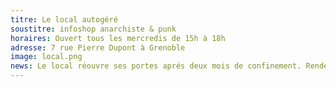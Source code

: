 ```yaml
---
titre: Le local autogéré
soustitre: infoshop anarchiste & punk
horaires: Ouvert tous les mercredis de 15h à 18h
adresse: 7 rue Pierre Dupont à Grenoble
image: local.png
news: Le local réouvre ses portes aprés deux mois de confinement. Rendez vous tous les mercredis à 17h !
---
```

